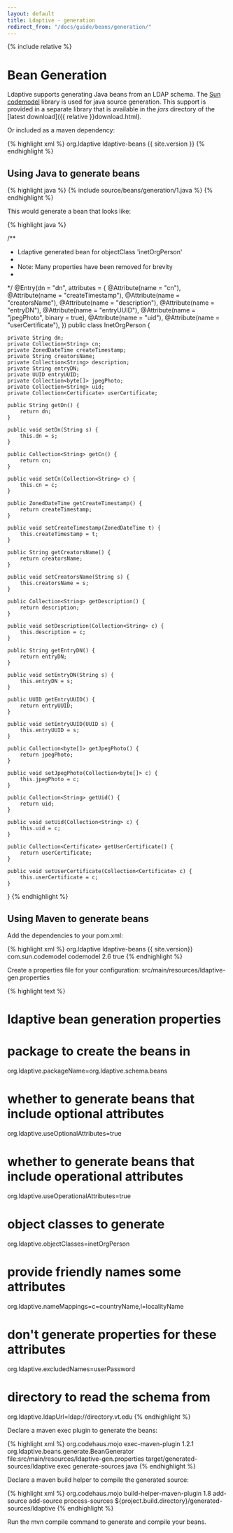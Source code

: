 ```yaml
---
layout: default
title: Ldaptive - generation
redirect_from: "/docs/guide/beans/generation/"
---
```


{% include relative %}

# Bean Generation

Ldaptive supports generating Java beans from an LDAP schema. The [Sun codemodel](https://codemodel.java.net/) library is used for java source generation. This support is provided in a separate library that is available in the _jars_ directory of the [latest download]({{ relative }}download.html).

Or included as a maven dependency:

{% highlight xml %}
 <dependencies>
  <dependency>
    <groupId>org.ldaptive</groupId>
    <artifactId>ldaptive-beans</artifactId>
    <version>{{ site.version }}</version>
  </dependency>
<dependencies>
{% endhighlight %}

## Using Java to generate beans

{% highlight java %}
{% include source/beans/generation/1.java %}
{% endhighlight %}

This would generate a bean that looks like:

{% highlight java %}

/**
 * Ldaptive generated bean for objectClass 'inetOrgPerson'
 *
 * Note: Many properties have been removed for brevity
 *
 */
@Entry(dn = "dn", attributes = {
    @Attribute(name = "cn"),
    @Attribute(name = "createTimestamp"),
    @Attribute(name = "creatorsName"),
    @Attribute(name = "description"),
    @Attribute(name = "entryDN"),
    @Attribute(name = "entryUUID"),
    @Attribute(name = "jpegPhoto", binary = true),
    @Attribute(name = "uid"),
    @Attribute(name = "userCertificate"),
})
public class InetOrgPerson {

    private String dn;
    private Collection<String> cn;
    private ZonedDateTime createTimestamp;
    private String creatorsName;
    private Collection<String> description;
    private String entryDN;
    private UUID entryUUID;
    private Collection<byte[]> jpegPhoto;
    private Collection<String> uid;
    private Collection<Certificate> userCertificate;

    public String getDn() {
        return dn;
    }

    public void setDn(String s) {
        this.dn = s;
    }

    public Collection<String> getCn() {
        return cn;
    }

    public void setCn(Collection<String> c) {
        this.cn = c;
    }

    public ZonedDateTime getCreateTimestamp() {
        return createTimestamp;
    }

    public void setCreateTimestamp(ZonedDateTime t) {
        this.createTimestamp = t;
    }

    public String getCreatorsName() {
        return creatorsName;
    }

    public void setCreatorsName(String s) {
        this.creatorsName = s;
    }

    public Collection<String> getDescription() {
        return description;
    }

    public void setDescription(Collection<String> c) {
        this.description = c;
    }

    public String getEntryDN() {
        return entryDN;
    }

    public void setEntryDN(String s) {
        this.entryDN = s;
    }

    public UUID getEntryUUID() {
        return entryUUID;
    }

    public void setEntryUUID(UUID s) {
        this.entryUUID = s;
    }

    public Collection<byte[]> getJpegPhoto() {
        return jpegPhoto;
    }

    public void setJpegPhoto(Collection<byte[]> c) {
        this.jpegPhoto = c;
    }

    public Collection<String> getUid() {
        return uid;
    }

    public void setUid(Collection<String> c) {
        this.uid = c;
    }

    public Collection<Certificate> getUserCertificate() {
        return userCertificate;
    }

    public void setUserCertificate(Collection<Certificate> c) {
        this.userCertificate = c;
    }
}
{% endhighlight %}

## Using Maven to generate beans

Add the dependencies to your pom.xml:

{% highlight xml %}
 <dependencies>
  <dependency>
    <groupId>org.ldaptive</groupId>
    <artifactId>ldaptive-beans</artifactId>
    <version>{{ site.version}}</version>
  </dependency>
  <dependency>
    <groupId>com.sun.codemodel</groupId>
    <artifactId>codemodel</artifactId>
    <version>2.6</version>
    <optional>true</optional>
  </dependency>
<dependencies>
{% endhighlight %}

Create a properties file for your configuration: src/main/resources/ldaptive-gen.properties

{% highlight text %}

# ldaptive bean generation properties

# package to create the beans in
org.ldaptive.packageName=org.ldaptive.schema.beans

# whether to generate beans that include optional attributes
org.ldaptive.useOptionalAttributes=true

# whether to generate beans that include operational attributes
org.ldaptive.useOperationalAttributes=true

# object classes to generate
org.ldaptive.objectClasses=inetOrgPerson

# provide friendly names some attributes
org.ldaptive.nameMappings=c=countryName,l=localityName

# don't generate properties for these attributes
org.ldaptive.excludedNames=userPassword

# directory to read the schema from
org.ldaptive.ldapUrl=ldap://directory.vt.edu
{% endhighlight %}

Declare a maven exec plugin to generate the beans:

{% highlight xml %}
<plugin>
  <groupId>org.codehaus.mojo</groupId>
  <artifactId>exec-maven-plugin</artifactId>
  <version>1.2.1</version>
  <configuration>
    <mainClass>org.ldaptive.beans.generate.BeanGenerator</mainClass>
    <arguments>
      <argument>file:src/main/resources/ldaptive-gen.properties</argument>
      <argument>target/generated-sources/ldaptive</argument>
    </arguments>
  </configuration>
  <executions>
    <execution>
      <id>exec</id>
      <phase>generate-sources</phase>
      <goals>
        <goal>java</goal>
      </goals>
    </execution>
  </executions>
</plugin>
{% endhighlight %}

Declare a maven build helper to compile the generated source:

{% highlight xml %}
<plugin>
  <groupId>org.codehaus.mojo</groupId>
  <artifactId>build-helper-maven-plugin</artifactId>
  <version>1.8</version>
  <executions>
    <execution>
      <id>add-source</id>
      <goals>
        <goal>add-source</goal>
      </goals>
      <phase>process-sources</phase>
      <configuration>
        <sources>
          <source>${project.build.directory}/generated-sources/ldaptive</source>
        </sources>
      </configuration>
    </execution>
  </executions>
</plugin>
{% endhighlight %}

Run the mvn compile command to generate and compile your beans.

